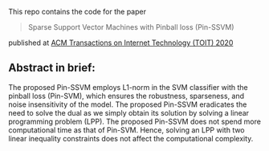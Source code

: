 This repo contains the code for the paper

> Sparse Support Vector Machines with Pinball loss (Pin-SSVM)

published at [ACM Transactions on Internet Technology (TOIT) 2020](https://onlinelibrary.wiley.com/journal/21613915) 

## Abstract in brief:
The proposed Pin-SSVM employs L1-norm in the SVM classifier with the pinball loss (Pin-SVM), which ensures the robustness, sparseness, and noise insensitivity of the model. The proposed Pin-SSVM eradicates the need to solve the dual as we simply obtain its solution by solving a linear programming problem (LPP). The proposed Pin-SSVM does not spend more computational time as that of Pin-SVM. Hence, solving an LPP with two linear inequality constraints does not affect the computational complexity.
